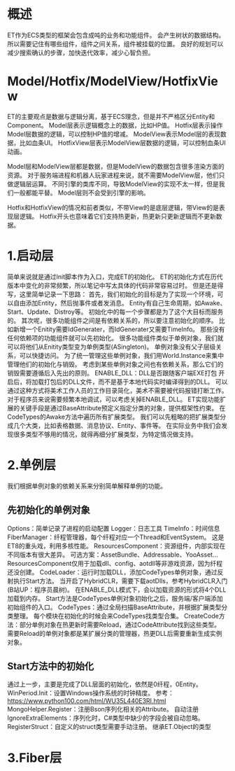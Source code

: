 # 概述
ET作为ECS类型的框架会包含成吨的业务和功能组件。
    会产生树状的数据结构。
所以需要记住有哪些组件，组件之间关系，组件被挂载的位置。
良好的规划可以减少搜索确认的步骤，加快迭代效率，减少心智负担。

# Model/Hotfix/ModelView/HotfixView
ET的主要观点是数据与逻辑分离，基于ECS理念，但是并不严格区分Entity和Component。
Model层表示逻辑概念上的数据，比如HP值。
Hotfix层表示操作Model层数据的逻辑，可以控制HP值的增减。
ModelView表示Model层的表现数据，比如血条UI。
HotfixView层表示ModelView层数据的逻辑，可以控制血条UI动画。

Model层和ModelView层都是数据，但是ModelView的数据包含很多渲染方面的资源。
对于服务端进程和机器人玩家进程来说，就不需要ModelView层，他们只做逻辑层运算。
不同引擎的类库不同，导致ModelView的实现不太一样，但是我们一般都能平替。
    Model层则不会受到引擎的影响。

Hotfix和HotfixView的情况和前者类似，不带View的是底层逻辑，带View的是表现层逻辑。
Hotfix开头也意味着它们支持热更新，热更新只更新逻辑而不更新数据。

# 1.启动层
简单来说就是通过Init脚本作为入口，完成ET的初始化。
ET的初始化方式在历代版本中变化的非常频繁，所以笔记中写太具体的代码非常容易过时。
但是还是得写，这里简单记录一下思路：
首先，我们初始化的目标是为了实现一个环境，可以自由添加Entity，然后抛事件或者发消息。
    Entity有自己生命周期，如Awake、Start、Update、Distroy等。
    初始化中的每一个步骤都是为了这个大目标而服务的。
其次呢，很多功能组件之间是有依赖关系的，所以要注意初始化的顺序。
    比如新增一个Enitity需要IdGenerater，而IdGenerater又需要TimeInfo。
    那些没有任何依赖项的功能组件就可以先初始化。
很多功能组件类似于单例对象，我们就可以将他们从Enitity类型变为单例类型(ASingleton)。
    单例对象没有父子层级关系，可以快捷访问。
    为了统一管理这些单例对象，我们用World.Instance来集中管理他们的初始化与销毁。
    考虑到某些单例对象之间也有依赖关系，那么它们的销毁需要遵循后入先出的原则。
ENABLE_DLL：DLL是否跟随客户端EXE打包
    开启后，将加载打包后的DLL文件，而不是基于本地代码实时编译得到的DLL。
    可以通过这种方式将美术工作人员的工作目录简化，美术不需要被代码报错打断工作。
    对于程序员来说需要频繁本地调试，可以考虑关掉ENABLE_DLL。
ET实现功能扩展的关键手段是通过BaseAttribute预定义指定分类的对象，提供框架性约束。
    在CodeTypes的Awake方法中遍历所有扩展类型。
    我们可以先粗略的把扩展类型分成几个大类，比如表格数据、消息协议、Entity、事件等。
    在实际业务中我们会发现很多类型不够用的情况，就得再细分扩展类型，为特定情况做支持。

# 2.单例层
我们根据单例对象的依赖关系来分别简单解释单例的功能。

## 先初始化的单例对象
Options：简单记录了进程的启动配置
Logger：日志工具
TimeInfo：时间信息
FiberManager：纤程管理器，每个纤程对应一个Thread和EventSystem。
    这是ET8的重头戏，利用多核性能。
ResourcesComponent：资源组件，内部实现在不同版本有很大差异。
    可选方案：AssetBundle、Addressable、YooAsset...
    ResourcesComponent仅用于加载dll、config、aotdll等非游戏资源，因为纤程还没创建。
CodeLoader：运行时加载DLL，添加CodeTypes单例对象，通过反射执行Start方法。
    当开启了HybridCLR，需要下载aotDlls，参考HybridCLR入门(B站UP：程序员晨树)。
    在ENABLE_DLL模式下，会以加载资源的形式将4个DLL加载到内存。
    Start方法是CodeTypes单例对象初始化之后，服务端/客户端添加初始组件的入口。
CodeTypes：通过全局扫描BaseAttribute，并根据扩展类型分类整理。
    每个模块在初始化的时候会来CodeTypes找类型合集。
    CreateCode方法：部分单例对象在热更新时需要Reload，通过CodeAttribute找到这些类型。
        需要Reload的单例对象都是某扩展分类的管理器，热更DLL后需要重新生成实例对象。

## Start方法中的初始化
通过上一步，主要是完成了DLL层面的初始化，依然是0纤程，0Entity。
WinPeriod.Init：设置Windows操作系统的时钟精度。
    参考：https://www.python100.com/html/WU35L440E3RI.html
MongoHelper.Register：注册Bson序列化相关的Attribute。
    自动注册IgnoreExtraElements：序列化时，C#类型中缺少的字段会被自动忽略。
    RegisterStruct：自定义的struct类型需要手动注册。
    继承ET.Object的类型

# 3.Fiber层
